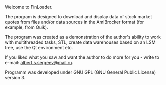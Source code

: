 Welcome to FinLoader.

The program is designed to download and display data of stock market quotes from 
files and/or data sources in the AmiBrocker format (for example, from Quik).

The program was created as a demonstration of the author's ability to work with multithreaded tasks, STL, 
create data warehouses based on an LSM tree, use the Qt environment etс.

If you liked what you saw and want the author to do more for you - write to e-mail: albert.s.sergeev@mail.ru.

Programm was developed under GNU GPL (GNU General Public License) version 3.
